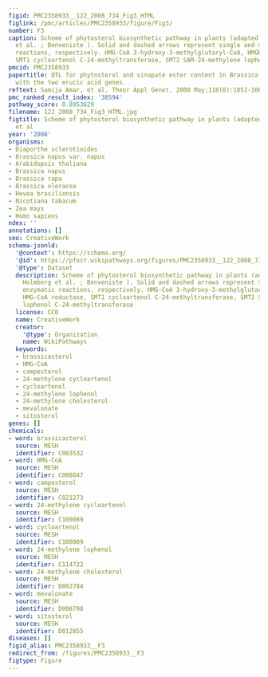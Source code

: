 ```yaml
---
figid: PMC2358933__122_2008_734_Fig3_HTML
figlink: /pmc/articles/PMC2358933/figure/Fig3/
number: F3
caption: Scheme of phytosterol biosynthetic pathway in plants (adapted from Holmberg
  et al. ; Benveniste ). Solid and dashed arrows represent single and multiple enzymatic
  reactions, respectively. HMG-CoA 3-hydroxy-3-methylglutaryl-CoA, HMGR HMG-CoA reductase,
  SMT1 cycloartenol C-24-methyltransferase, SMT2 SAM-24-methylene lophenol C-24-methyltransferase
pmcid: PMC2358933
papertitle: QTL for phytosterol and sinapate ester content in Brassica napus L. collocate
  with the two erucic acid genes.
reftext: Samija Amar, et al. Theor Appl Genet. 2008 May;116(8):1051-1061.
pmc_ranked_result_index: '38594'
pathway_score: 0.8953629
filename: 122_2008_734_Fig3_HTML.jpg
figtitle: Scheme of phytosterol biosynthetic pathway in plants (adapted from Holmberg
  et al
year: '2008'
organisms:
- Diaporthe sclerotioides
- Brassica napus var. napus
- Arabidopsis thaliana
- Brassica napus
- Brassica rapa
- Brassica oleracea
- Hevea brasiliensis
- Nicotiana tabacum
- Zea mays
- Homo sapiens
ndex: ''
annotations: []
seo: CreativeWork
schema-jsonld:
  '@context': https://schema.org/
  '@id': https://pfocr.wikipathways.org/figures/PMC2358933__122_2008_734_Fig3_HTML.html
  '@type': Dataset
  description: Scheme of phytosterol biosynthetic pathway in plants (adapted from
    Holmberg et al. ; Benveniste ). Solid and dashed arrows represent single and multiple
    enzymatic reactions, respectively. HMG-CoA 3-hydroxy-3-methylglutaryl-CoA, HMGR
    HMG-CoA reductase, SMT1 cycloartenol C-24-methyltransferase, SMT2 SAM-24-methylene
    lophenol C-24-methyltransferase
  license: CC0
  name: CreativeWork
  creator:
    '@type': Organization
    name: WikiPathways
  keywords:
  - brassicasterol
  - HMG-CoA
  - campesterol
  - 24-methylene cycloartenol
  - cycloartenol
  - 24-methylene lophenol
  - 24-methylene cholesterol
  - mevalonate
  - sitosterol
genes: []
chemicals:
- word: brassicasterol
  source: MESH
  identifier: C003532
- word: HMG-CoA
  source: MESH
  identifier: C008047
- word: campesterol
  source: MESH
  identifier: C021273
- word: 24-methylene cycloartenol
  source: MESH
  identifier: C100089
- word: cycloartenol
  source: MESH
  identifier: C100089
- word: 24-methylene lophenol
  source: MESH
  identifier: C114722
- word: 24-methylene cholesterol
  source: MESH
  identifier: D002784
- word: mevalonate
  source: MESH
  identifier: D008798
- word: sitosterol
  source: MESH
  identifier: D012855
diseases: []
figid_alias: PMC2358933__F3
redirect_from: /figures/PMC2358933__F3
figtype: Figure
---
```

